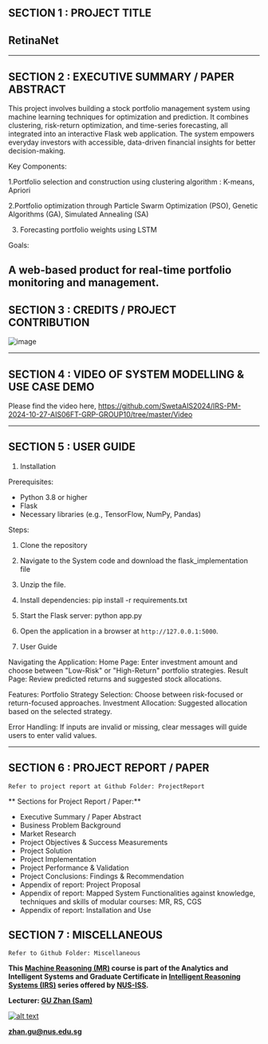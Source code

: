 ## SECTION 1 : PROJECT TITLE
## RetinaNet

---

## SECTION 2 : EXECUTIVE SUMMARY / PAPER ABSTRACT

This project involves building a stock portfolio management system using machine learning techniques for optimization and prediction. It combines clustering, risk-return optimization, and time-series forecasting, all integrated into an interactive Flask web application. The system empowers everyday investors with accessible, data-driven financial insights for better decision-making.

Key Components:​

1.Portfolio selection and construction using clustering algorithm : K-means, Apriori ​

2.Portfolio optimization through Particle Swarm Optimization (PSO), Genetic Algorithms (GA),  Simulated Annealing (SA)​

3. Forecasting portfolio weights using LSTM​

Goals:​

A web-based product for real-time portfolio monitoring and management.​
---

## SECTION 3 : CREDITS / PROJECT CONTRIBUTION

![image](https://github.com/user-attachments/assets/2c6a958f-2b00-4b5a-a42a-86886ca52f04)

---

## SECTION 4 : VIDEO OF SYSTEM MODELLING & USE CASE DEMO

Please find the video here, https://github.com/SwetaAIS2024/IRS-PM-2024-10-27-AIS06FT-GRP-GROUP10/tree/master/Video

---

## SECTION 5 : USER GUIDE

1. Installation
 
Prerequisites:
   - Python 3.8 or higher
   - Flask
   - Necessary libraries (e.g., TensorFlow, NumPy, Pandas)
 
Steps:
   1. Clone the repository
   2. Navigate to the System code and download the flask_implementation file
   3. Unzip the file.
   4. Install dependencies:
pip install -r requirements.txt
   5. Start the Flask server:
  	       	python app.py
   6. Open the application in a browser at `http://127.0.0.1:5000`.
 
2. User Guide
 
Navigating the Application:
Home Page: Enter investment amount and choose between "Low-Risk" or "High-Return" portfolio strategies.
Result Page: Review predicted returns and suggested stock allocations.
 
Features:
Portfolio Strategy Selection: Choose between risk-focused or return-focused approaches.
Investment Allocation: Suggested allocation based on the selected strategy.
 
Error Handling:
If inputs are invalid or missing, clear messages will guide users to enter valid values.

---
## SECTION 6 : PROJECT REPORT / PAPER

`Refer to project report at Github Folder: ProjectReport`

** Sections for Project Report / Paper:**
- Executive Summary / Paper Abstract
- Business Problem Background
- Market Research
- Project Objectives & Success Measurements
- Project Solution 
- Project Implementation 
- Project Performance & Validation 
- Project Conclusions: Findings & Recommendation
- Appendix of report: Project Proposal
- Appendix of report: Mapped System Functionalities against knowledge, techniques and skills of modular courses: MR, RS, CGS
- Appendix of report: Installation and Use

## SECTION 7 : MISCELLANEOUS

`Refer to Github Folder: Miscellaneous`


**This [Machine Reasoning (MR)](https://www.iss.nus.edu.sg/executive-education/course/detail/machine-reasoning "Machine Reasoning") course is part of the Analytics and Intelligent Systems and Graduate Certificate in [Intelligent Reasoning Systems (IRS)](https://www.iss.nus.edu.sg/stackable-certificate-programmes/intelligent-systems "Intelligent Reasoning Systems") series offered by [NUS-ISS](https://www.iss.nus.edu.sg "Institute of Systems Science, National University of Singapore").**

**Lecturer: [GU Zhan (Sam)](https://www.iss.nus.edu.sg/about-us/staff/detail/201/GU%20Zhan "GU Zhan (Sam)")**

[![alt text](https://www.iss.nus.edu.sg/images/default-source/About-Us/7.6.1-teaching-staff/sam-website.tmb-.png "Let's check Sam' profile page")](https://www.iss.nus.edu.sg/about-us/staff/detail/201/GU%20Zhan)

**zhan.gu@nus.edu.sg**
